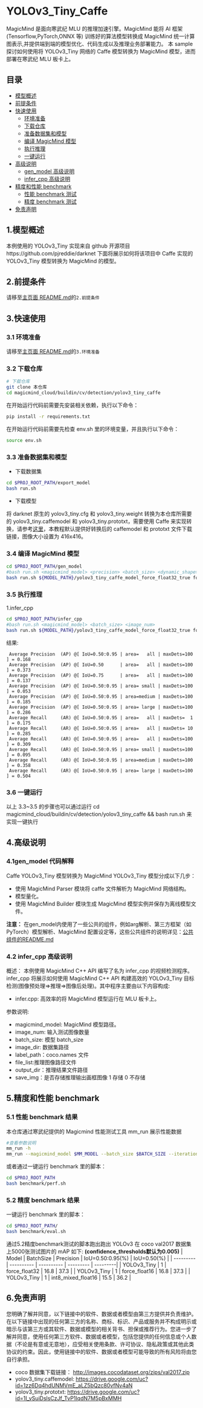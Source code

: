 # YOLOv3_Tiny_Caffe

MagicMind 是面向寒武纪 MLU 的推理加速引擎。MagicMind 能将 AI 框架(Tensorflow,PyTorch,ONNX 等)
训练好的算法模型转换成 MagicMind 统一计算图表示,并提供端到端的模型优化、代码生成以及推理业务部署能力。
本 sample 探讨如何使用将 YOLOv3_Tiny 网络的 Caffe 模型转换为 MagicMind 模型，进而部署在寒武纪 MLU 板卡上。

## 目录

- [模型概述](#1模型概述)
- [前提条件](#2前提条件)
- [快速使用](#3快速使用)
  - [环境准备](#31-环境准备)
  - [下载仓库](#32-下载仓库)
  - [准备数据集和模型](#33-准备数据集和模型)
  - [编译 MagicMind 模型](#34-编译-magicmind-模型)
  - [执行推理](#35-执行推理)
  - [一键运行](#36-一键运行)
- [高级说明](#4高级说明)
  - [gen_model 高级说明](#41-gen_model-高级说明)
  - [infer_cpp 高级说明](#42-infer_cpp-高级说明)
- [精度和性能 benchmark](#5精度和性能-benchmark)
  - [性能 benchmark 测试](#51-性能-benchmark-测试)
  - [精度 benchmark 测试](#52-精度-benchmark-测试)
- [免责声明](#6免责声明)

## 1.模型概述

本例使用的 YOLOv3_Tiny 实现来自 github 开源项目https://github.com/pjreddie/darknet 下面将展示如何将该项目中 Caffe 实现的 YOLOv3_Tiny 模型转换为 MagicMind 的模型。

## 2.前提条件

请移至[主页面 README.md](../../../../README.md)的`2.前提条件`

## 3.快速使用

### 3.1 环境准备

请移至[主页面 README.md](../../../../README.md)的`3.环境准备`

### 3.2 下载仓库

```bash
# 下载仓库
git clone 本仓库
cd magicmind_cloud/buildin/cv/detection/yolov3_tiny_caffe
```

在开始运行代码前需要先安装相关依赖，执行以下命令：
```bash
pip install -r requirements.txt
```

在开始运行代码前需要先检查 env.sh 里的环境变量，并且执行以下命令：

```bash
source env.sh
```

### 3.3 准备数据集和模型

- 下载数据集

```bash
cd $PROJ_ROOT_PATH/export_model
bash run.sh
```

- 下载模型

将 darknet 原生的 yolov3_tiny.cfg 和 yolov3_tiny.weight 转换为本仓库所需要的 yolov3_tiny.caffemodel 和 yolov3_tiny.prototxt，需要使用 Caffe 来实现转换，请参考[这里](https://github.com/ChenYingpeng/darknet2caffe)，本教程默认提供好转换后的 caffemodel 和 prototxt 文件下载链接，图像大小设置为 416x416。

### 3.4 编译 MagicMind 模型

```bash
cd $PROJ_ROOT_PATH/gen_model
#bash run.sh <magicmind_model> <precision> <batch_size> <dynamic_shape>
bash run.sh ${MODEL_PATH}/yolov3_tiny_caffe_model_force_float32_true force_float32 1 true
```

### 3.5 执行推理

1.infer_cpp

```bash
cd $PROJ_ROOT_PATH/infer_cpp
#bash run.sh <magicmind_model> <batch_size> <image_num>
bash run.sh ${MODEL_PATH}/yolov3_tiny_caffe_model_force_float32_true force_float32 1 1000
```

结果:
```
 Average Precision  (AP) @[ IoU=0.50:0.95 | area=   all | maxDets=100 ] = 0.168
 Average Precision  (AP) @[ IoU=0.50      | area=   all | maxDets=100 ] = 0.373
 Average Precision  (AP) @[ IoU=0.75      | area=   all | maxDets=100 ] = 0.137
 Average Precision  (AP) @[ IoU=0.50:0.95 | area= small | maxDets=100 ] = 0.053
 Average Precision  (AP) @[ IoU=0.50:0.95 | area=medium | maxDets=100 ] = 0.185
 Average Precision  (AP) @[ IoU=0.50:0.95 | area= large | maxDets=100 ] = 0.286
 Average Recall     (AR) @[ IoU=0.50:0.95 | area=   all | maxDets=  1 ] = 0.175
 Average Recall     (AR) @[ IoU=0.50:0.95 | area=   all | maxDets= 10 ] = 0.285
 Average Recall     (AR) @[ IoU=0.50:0.95 | area=   all | maxDets=100 ] = 0.309
 Average Recall     (AR) @[ IoU=0.50:0.95 | area= small | maxDets=100 ] = 0.095
 Average Recall     (AR) @[ IoU=0.50:0.95 | area=medium | maxDets=100 ] = 0.358
 Average Recall     (AR) @[ IoU=0.50:0.95 | area= large | maxDets=100 ] = 0.504
```

### 3.6 一键运行

以上 3.3~3.5 的步骤也可以通过运行 cd magicmind_cloud/buildin/cv/detection/yolov3_tiny_caffe && bash run.sh 来实现一键执行

## 4.高级说明

### 4.1gen_model 代码解释

Caffe YOLOv3_Tiny 模型转换为 MagicMind YOLOv3_Tiny 模型分成以下几步：

- 使用 MagicMind Parser 模块将 caffe  文件解析为 MagicMind 网络结构。
- 模型量化。
- 使用 MagicMind Builder 模块生成 MagicMind 模型实例并保存为离线模型文件。

**注意：**
在gen_model内使用了一些公共的组件，例如arg解析、第三方框架（如PyTorch）模型解析、MagicMind 配置设定等，这些公共组件的说明详见：[公共组件的README.md](../../../python_common/README.md)

### 4.2 infer_cpp 高级说明

概述：
本例使用 MagicMind C++ API 编写了名为 infer_cpp 的视频检测程序。infer_cpp 将展示如何使用 MagicMind C++ API 构建高效的 YOLOv3_Tiny 目标检测(图像预处理=>推理=>图像后处理)。其中程序主要由以下内容构成:

- infer.cpp: 高效率的将 MagicMind 模型运行在 MLU 板卡上。

参数说明:

- magicmind_model: MagicMind 模型路径。
- image_num: 输入测试图像数量
- batch_size: 模型 batch_size
- image_dir: 数据集路径
- label_path：coco.names 文件
- file_list:推理图像路径文件
- output_dir：推理结果文件路径
- save_img：是否存储推理输出画框图像 1 存储 0 不存储

## 5.精度和性能 benchmark

### 5.1 性能 benchmark 结果

本仓库通过寒武纪提供的 Magicmind 性能测试工具 mm_run 展示性能数据

```bash
#查看参数说明
mm_run -h
mm_run --magicmind_model $MM_MODEL --batch_size $BATCH_SIZE --iterations 1000
```

或者通过一键运行 benchmark 里的脚本：

```bash
cd $PROJ_ROOT_PATH
bash benchmark/perf.sh
```

### 5.2 精度 benchmark 结果

一键运行 benchmark 里的脚本：

```bash
cd $PROJ_ROOT_PATH/
bash benchmark/eval.sh
```
通过5.2精度benchmark测试的脚本跑出跑出 YOLOv3 在 coco val2017 数据集上5000张测试图片的 mAP 如下:
**(confidence_thresholds默认为0.005)**
| Model | BatchSize | Precision | IoU=0.50:0.95(%) | IoU=0.50(%) |
| --------- | ---------- | ---------- | --------- | ---------|
| YOLOv3_Tiny | 1 | force_float32 | 16.8 | 37.3 | 
| YOLOv3_Tiny | 1 | force_float16 | 16.8 | 37.3 | 
| YOLOv3_Tiny | 1 | int8_mixed_float16 | 15.5 | 36.2 | 

## 6.免责声明

您明确了解并同意，以下链接中的软件、数据或者模型由第三方提供并负责维护。在以下链接中出现的任何第三方的名称、商标、标识、产品或服务并不构成明示或暗示与该第三方或其软件、数据或模型的相关背书、担保或推荐行为。您进一步了解并同意，使用任何第三方软件、数据或者模型，包括您提供的任何信息或个人数据（不论是有意或无意地），应受相关使用条款、许可协议、隐私政策或其他此类协议的约束。因此，使用链接中的软件、数据或者模型可能导致的所有风险将由您自行承担。

- coco 数据集下载链接： http://images.cocodataset.org/zips/val2017.zip
- yolov3_tiny.caffemodel: https://drive.google.com/uc?id=1zz6Dq4hdUNMVmE_aLZ5bQzc80vfNv4aN
- yolov3_tiny.prototxt: https://drive.google.com/uc?id=1I_vSuiDslsCzJf_TvP1IqdN7M5pBxMMH
